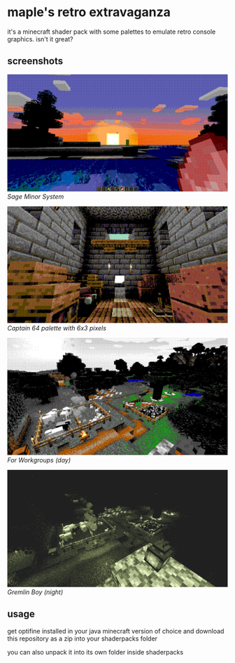 # maple's retro extravaganza

it's a minecraft shader pack with some palettes to emulate retro console graphics. isn't it great?

## screenshots

![Sage Minor System](screenshots/sms.png)
_Sage Minor System_

![Captain 64 palette with 6x3 pixels](screenshots/c64.png)
_Captain 64 palette with 6x3 pixels_

![For Workgroups](screenshots/wfw.png)
_For Workgroups (day)_

![Gremlin Boy](screenshots/gb.png)
_Gremlin Boy (night)_

## usage

get optifine installed in your java minecraft version of choice and download this repository as a zip into your shaderpacks folder

you can also unpack it into its own folder inside shaderpacks
